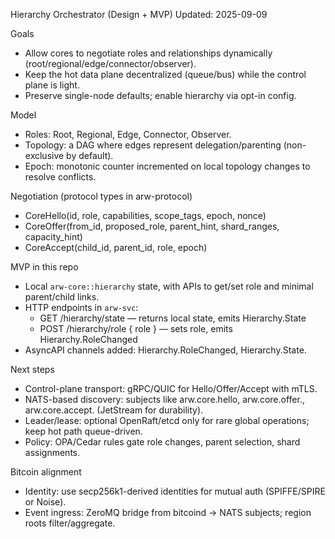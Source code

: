 Hierarchy Orchestrator (Design + MVP)
Updated: 2025-09-09

Goals
- Allow cores to negotiate roles and relationships dynamically (root/regional/edge/connector/observer).
- Keep the hot data plane decentralized (queue/bus) while the control plane is light.
- Preserve single-node defaults; enable hierarchy via opt-in config.

Model
- Roles: Root, Regional, Edge, Connector, Observer.
- Topology: a DAG where edges represent delegation/parenting (non-exclusive by default).
- Epoch: monotonic counter incremented on local topology changes to resolve conflicts.

Negotiation (protocol types in arw-protocol)
- CoreHello(id, role, capabilities, scope_tags, epoch, nonce)
- CoreOffer(from_id, proposed_role, parent_hint, shard_ranges, capacity_hint)
- CoreAccept(child_id, parent_id, role, epoch)

MVP in this repo
- Local `arw-core::hierarchy` state, with APIs to get/set role and minimal parent/child links.
- HTTP endpoints in `arw-svc`:
  - GET /hierarchy/state — returns local state, emits Hierarchy.State
  - POST /hierarchy/role { role } — sets role, emits Hierarchy.RoleChanged
- AsyncAPI channels added: Hierarchy.RoleChanged, Hierarchy.State.

Next steps
- Control-plane transport: gRPC/QUIC for Hello/Offer/Accept with mTLS.
- NATS-based discovery: subjects like arw.core.hello, arw.core.offer.<id>, arw.core.accept.<id> (JetStream for durability).
- Leader/lease: optional OpenRaft/etcd only for rare global operations; keep hot path queue-driven.
- Policy: OPA/Cedar rules gate role changes, parent selection, shard assignments.

Bitcoin alignment
- Identity: use secp256k1-derived identities for mutual auth (SPIFFE/SPIRE or Noise).
- Event ingress: ZeroMQ bridge from bitcoind -> NATS subjects; region roots filter/aggregate.

